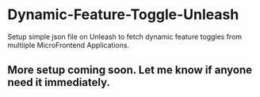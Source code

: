 # Dynamic-Feature-Toggle-Unleash
Setup simple json file on Unleash to fetch dynamic feature toggles from multiiple MicroFrontend Applications.

## More setup coming soon. Let me know if anyone need it immediately.